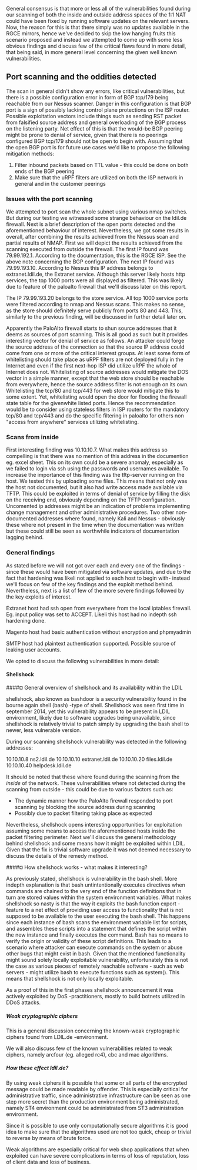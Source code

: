 General consensus is that more or less all of the vulnerabilities found during our scanning of both the inside and outside address spaces of the 1:1 NAT could have been fixed by running software updates on the relevant servers.
Now, the reason for this is that there simply was no updates available in the RGCE mirrors, hence we've decided to skip the low hanging fruits this scenario proposed and instead we attempted to come up with some less obvious findings and discuss few of the critical flaws found in more detail, that being said, in more general level concerning the given well known vulnerabilities.

## Port scanning and the oddities detected

The scan in general didn't show any errors, like critical vulnerabilities, but there is a possible configuration error in form of BGP tcp/179 being reachable from our Nessus scanner. Danger in this configuration is that BGP port is a sign of possibly lacking control plane protections on the ISP router. Possible exploitation vectors include things such as sending RST packet from falsified source address and general overloading of the BGP process on the listening party. Net effect of this is that the would-be BGP peering might be prone to denial of service, given that there is no peerings configured BGP tcp/179 should not be open to begin with. Assuming that the open BGP port is for future use cases we'd like to propose the following mitigation methods:

1) Filter inbound packets based on TTL value - this could be done on both ends of the BGP peering
2) Make sure that the uRPF filters are utilized on both the ISP network in general and in the customer peerings 

### Issues with the port scanning

We attempted to port scan the whole subnet using various nmap switches. But during our testing we witnessed some strange behaviour on the ldil.de firewall. Next is a brief description of the open ports detected and the aforementioned behaviour of interest.
Nevertheless, we got some results in overall, after combining the results achieved from the Nessus scan and partial results of NMAP. First we will depict the results achieved from the scanning executed from outside the firewall.
The first IP found was 79.99.192.1. According to the documentation, this is the RGCE ISP. See the above note concerning the BGP configuration. 
The next IP found was 79.99.193.10. According to Nessus this IP address belongs to extranet.ldil.de, the Extranet service. Although this server likely hosts http services, the top 1000 ports were all displayed as filtered.
This was likely due to feature of the paloalto firewall that we'll discuss later on this report.

The IP 79.99.193.20 belongs to the store service. All top 1000 service ports were filtered according to nmap and Nessus scans. This makes no sense, as the store should definitely serve publicly from ports 80 and 443.
This, similarly to the previous finding, will be discussed in further detail later on.

Apparently the PaloAlto firewall starts to shun source addresses that it deems as sources of port scanning. This is all good as such but it provides interesting vector for denial of service as follows. An attacker could forge the source address of the connection so that the source IP address could come from one or more of the critical interest groups. At least some form of whitelisting should take place as uRPF filters are not deployed fully in the Internet and even if the first next-hop ISP did utilize uRPF the whole of Internet does not. Whitelisting of source addresses would mitigate the DOS vector in a simple manner, except that the web store should be reachable from everywhere, hence the source address filter is not enough on its own. Whitelisting the tcp/80 and tcp/443 for web store would mitigate this to some extent. Yet, whitelisting would open the door for flooding the firewall state table for the givenwhite listed ports. Hence the recommendation would be to consider using stateless filters in ISP routers for the mandatory tcp/80 and tcp/443 and do the specific filtering in paloalto for others non "access from anywhere" services utilizing whitelisting.

### Scans from inside

First interesting finding was 10.10.10.7. What makes this address so compelling is that there was no mention of this address in the documention eg. excel sheet. This on its own could be a severe anomaly, especially as we failed to login via ssh using the passwords and usernames available. To increase the importance of this finding was the tftp-server running on the host. We tested this by uploading some files. This means that not only was the host not documented, but it also had write access made available via TFTP. This could be exploited in terms of denial of service by filling the disk on the receiving end, obviously depending on the TFTP configuration. Uncomented ip addresses might be an indication of problems implementing change management and other administrative procedures. Two other non-documented addresses where found, namely Kali and Nessus - obviously these where not present in the time when the documentation was written but these could still be seen as worthwhile indicators of documentation lagging behind.

### General findings

As stated before we will not got over each and every one of the findings - since these would have been mitigated via software updates, and due to the fact that hardening was likeli not applied to each host to begin with- instead we'll focus on few of the key findings and the exploit method behind. Nevertheless, next is a list of few of the more severe findings followed by the key exploits of interest.

Extranet host had ssh open from everywhere from the local iptables firewall. Eg. input policy was set to ACCEPT.
Likeli this host had no indepth ssh hardening done.

Magento host had basic authentication without encryption and phpmyadmin 

SMTP host had plaintext authentication supported. Possible source of leaking user accounts.

We opted to discuss the following vulnerabilities in more detail:

#### Shellshock

####¤ General overview of shellshock and its availability within the LDIL

shellshock, also known as bashdoor is a security vulnerability found in the bourne again shell (bash) -type of shell.
Shellshock was seen first time in september 2014, yet this vulnerability appears to be present in LDIL environment, likely due to software upgrades being unavailable, since shellshock is relatively trivial to patch simply by upgrading the bash shell to newer, less vulnerable version.

During our scanning shellshock vulnerability was detected in the following addresses:

10.10.10.8 ns2.ldil.de
10.10.10.10 extranet.ldil.de
10.10.10.20 files.ldil.de
10.10.10.40 helpdesk.ldil.de

It should be noted that these where found during the scanning from the *inside* of the network.
These vulnerabilities where not detected during the scanning from outside - this could be due to various factors such as:

* The dynamic manner how the PaloAlto firewall responded to port scanning by blocking the source address during scanning
* Possibly due to packet filtering taking place as expected

Nevertheless, shellshock opens interesting opportunities for exploitation assuming some means to access the aforementioned hosts inside the packet filtering perimeter. 
Next we'll discuss the general methodology behind shellshock and some means how it might be exploited within LDIL.
Given that the fix is trivial software upgrade it was not deemed necessary to discuss the details of the remedy method.

####¤ How shellshock works - what makes it interesting?

As previously stated, shellshock is vulnerability in the bash shell. More indepth explanation is that bash untintentionally executes directives when commands are chained to the very end of the function definitions that in turn are stored values within the system environment variables.
What makes shellshock so nasty is that the way it exploits the bash function export -feature to a net effect of providing user access to functionality that is not supposed to be available to the user executing the bash shell.
This happens since each instance of bash scans the environment variable list for scripts, and assembles these scripts into a statement that defines the script within the new instance and finally executes the command. Bash has no means to verify the origin or validity of these script definitions. This leads to a scenario where attacker can execute commands on the system or abuse other bugs that might exist in bash.
Given that the mentioned functionality might sound solely locally exploitable vulnerability, unfortunately this is not the case as various pieces of remotely reachable software - such as web servers - might utilize bash to execute functions such as system(). This means that shellshock is not only locally exploitable.

As a proof of this in the first phases shellshock announcement it was actively exploited by DoS -practitioners, mostly to build botnets utilized in DDoS attacks.

##### Weak cryptographic ciphers

This is a general discussion concerning the known-weak cryptographic ciphers found from LDIL.de -environment.

We will also discuss few of the known vulnerabilities related to weak ciphers, namely arcfour (eg. alleged rc4), cbc and mac algorithms. 

##### How these effect ldil.de?

By using weak ciphers it is possible that some or all parts of the encrypted message could be made readable by offender. This is especially critical for administrative traffic, since administrative infrastructure can be seen as one step more secret than the production environment being administrated, namely ST4 environment could be administrated from ST3 administration environment.           

Since it is possible to use only computationally secure algorithms it is good idea to make sure that the algorithms used are not too quick, cheap or trivial to reverse by means of brute force.
 
Weak algorithms are especially critical for web shop applications that when exploited can have severe complications in terms of loss of reputation, loss of client data and loss of business.



